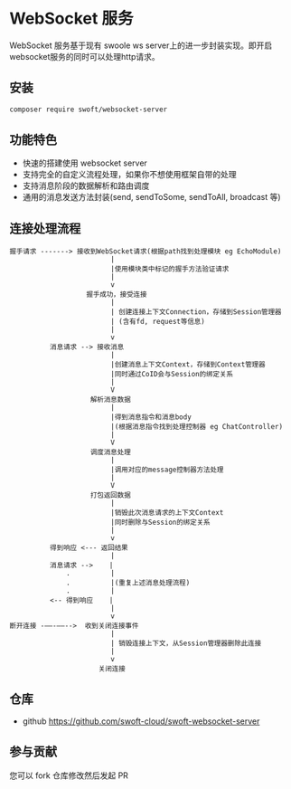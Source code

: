# WebSocket 服务

WebSocket 服务基于现有 swoole ws server上的进一步封装实现。即开启websocket服务的同时可以处理http请求。

## 安装

```bash
composer require swoft/websocket-server
```

## 功能特色

- 快速的搭建使用 websocket server
- 支持完全的自定义流程处理，如果你不想使用框架自带的处理
- 支持消息阶段的数据解析和路由调度
- 通用的消息发送方法封装(send, sendToSome, sendToAll, broadcast 等)

## 连接处理流程

```text
握手请求 -------> 接收到WebSocket请求(根据path找到处理模块 eg EchoModule)
                         |
                         |使用模块类中标记的握手方法验证请求
                         |
                         v
                   握手成功，接受连接 
                         |
                         | 创建连接上下文Connection，存储到Session管理器
                         | (含有fd, request等信息)
                         |
                         v
          消息请求 --> 接收消息
                         |
                         |创建消息上下文Context，存储到Context管理器
                         |同时通过CoID会与Session的绑定关系
                         |
                         V
                    解析消息数据
                         |
                         |得到消息指令和消息body       
                         |(根据消息指令找到处理控制器 eg ChatController)
                         |
                         V
                    调度消息处理
                         |
                         |调用对应的message控制器方法处理
                         |
                         V
                    打包返回数据
                         |
                         |销毁此次消息请求的上下文Context
                         |同时删除与Session的绑定关系
                         |
                         v
          得到响应 <--- 返回结果
                         |
          消息请求 -->    |
              .          |
              .          |(重复上述消息处理流程)
              .          |
          <-- 得到响应    |
                         |
                         v
断开连接 -——-——-->  收到关闭连接事件
                         |
                         | 销毁连接上下文，从Session管理器删除此连接
                         |
                         v
                      关闭连接
```

## 仓库

- github https://github.com/swoft-cloud/swoft-websocket-server

## 参与贡献

您可以 fork 仓库修改然后发起 PR